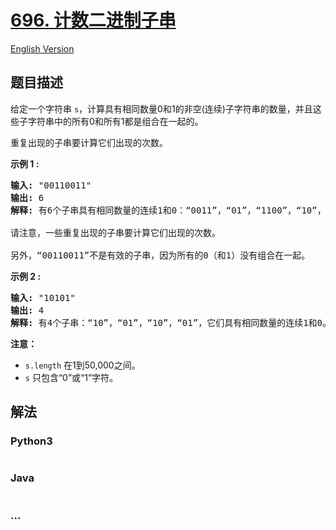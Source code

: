 # [696. 计数二进制子串](https://leetcode-cn.com/problems/count-binary-substrings)

[English Version](/solution/0600-0699/0696.Count%20Binary%20Substrings/README_EN.md)

## 题目描述
<!-- 这里写题目描述 -->
<p>给定一个字符串&nbsp;<code>s</code>，计算具有相同数量0和1的非空(连续)子字符串的数量，并且这些子字符串中的所有0和所有1都是组合在一起的。</p>

<p>重复出现的子串要计算它们出现的次数。</p>

<p><strong>示例 1 :</strong></p>

<pre>
<strong>输入:</strong> &quot;00110011&quot;
<strong>输出:</strong> 6
<strong>解释:</strong> 有6个子串具有相同数量的连续1和0：&ldquo;0011&rdquo;，&ldquo;01&rdquo;，&ldquo;1100&rdquo;，&ldquo;10&rdquo;，&ldquo;0011&rdquo; 和 &ldquo;01&rdquo;。

请注意，一些重复出现的子串要计算它们出现的次数。

另外，&ldquo;00110011&rdquo;不是有效的子串，因为所有的0（和1）没有组合在一起。
</pre>

<p><strong>示例 2 :</strong></p>

<pre>
<strong>输入:</strong> &quot;10101&quot;
<strong>输出:</strong> 4
<strong>解释:</strong> 有4个子串：&ldquo;10&rdquo;，&ldquo;01&rdquo;，&ldquo;10&rdquo;，&ldquo;01&rdquo;，它们具有相同数量的连续1和0。
</pre>

<p><strong>注意：</strong></p>

<ul>
	<li><code>s.length</code>&nbsp;在1到50,000之间。</li>
	<li><code>s</code>&nbsp;只包含&ldquo;0&rdquo;或&ldquo;1&rdquo;字符。</li>
</ul>



## 解法
<!-- 这里可写通用的实现逻辑 -->


<!-- tabs:start -->

### **Python3**
<!-- 这里可写当前语言的特殊实现逻辑 -->

```python

```

### **Java**
<!-- 这里可写当前语言的特殊实现逻辑 -->

```java

```

### **...**
```

```

<!-- tabs:end -->
